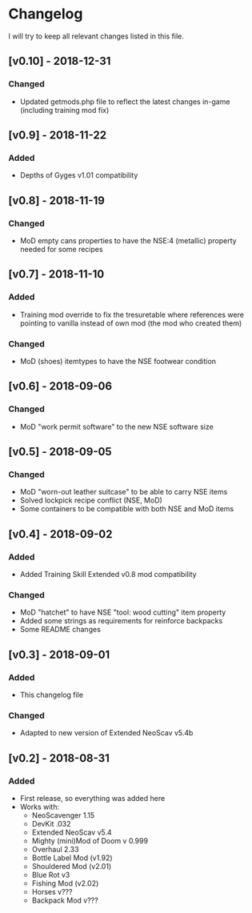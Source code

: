 # Changelog
I will try to keep all relevant changes listed in this file.

## [v0.10] - 2018-12-31
### Changed
- Updated getmods.php file to reflect the latest changes in-game (including training mod fix)

## [v0.9] - 2018-11-22
### Added
- Depths of Gyges v1.01 compatibility

## [v0.8] - 2018-11-19
### Changed
- MoD empty cans properties to have the NSE:4 (metallic) property needed for some recipes

## [v0.7] - 2018-11-10
### Added
- Training mod override to fix the tresuretable where references were pointing to vanilla instead of own mod (the mod who created them)

### Changed
- MoD (shoes) itemtypes to have the NSE footwear condition


## [v0.6] - 2018-09-06
### Changed
- MoD "work permit software" to the new NSE software size

## [v0.5] - 2018-09-05
### Changed
- MoD "worn-out leather suitcase" to be able to carry NSE items
- Solved lockpick recipe conflict (NSE, MoD)
- Some containers to be compatible with both NSE and MoD items

## [v0.4] - 2018-09-02
### Added
- Added Training Skill Extended v0.8 mod compatibility

### Changed
- MoD "hatchet" to have NSE "tool: wood cutting" item property
- Added some strings as requirements for reinforce backpacks
- Some README changes

## [v0.3] - 2018-09-01
### Added
- This changelog file
### Changed
- Adapted to new version of Extended NeoScav v5.4b

## [v0.2] - 2018-08-31
### Added
- First release, so everything was added here
- Works with:
  * NeoScavenger 1.15
  * DevKit .032
  * Extended NeoScav v5.4
  * Mighty (mini)Mod of Doom v 0.999
  * Overhaul 2.33
  * Bottle Label Mod (v1.92)
  * Shouldered Mod (v2.01)
  * Blue Rot v3
  * Fishing Mod (v2.02)
  * Horses v???
  * Backpack Mod v???
